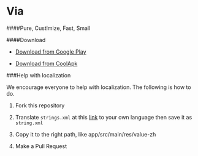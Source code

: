 # Via

####Pure, Custlmize, Fast, Small

####Download
* [Download from Google Play](https://play.google.com/store/apps/details?id=mark.via.gp)

* [Download from CoolApk](http://coolapk.com/apk/mark.via)

###Help with localization

We encourage everyone to help with localization. The following is how to do.

1. Fork this repository

2. Translate ````strings.xml```` at this [link](https://github.com/LakorTi/Via/blob/master/app/src/main/res/values/strings.xml) to your own language then save it as ````string.xml````

3. Copy it to the right path, like app/src/main/res/value-zh

4. Make a Pull Request
